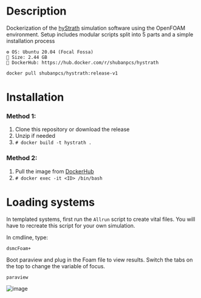 # Description

Dockerization of the [hyStrath](https://github.com/hystrath/hyStrath) simulation software using the OpenFOAM environment. Setup includes modular scripts split into 5 parts and a simple installation process

```
⚙️ OS: Ubuntu 20.04 (Focal Fossa)
📁 Size: 2.44 GB
🔗 DockerHub: https://hub.docker.com/r/shubanpcs/hystrath
```

```
docker pull shubanpcs/hystrath:release-v1
```

# Installation

### Method 1:

1. Clone this repository or download the release
2. Unzip if needed
3. `# docker build -t hystrath .`

### Method 2:

1. Pull the image from [DockerHub](https://hub.docker.com/r/shubanpcs/hystrath)
2. `# docker exec -it <ID> /bin/bash`

# Loading systems

In templated systems, first run the `Allrun` script to create vital files. You will have to recreate this script for your own simulation.

In cmdline, type:
```
dsmcFoam+
```

Boot paraview and plug in the Foam file to view results. Switch the tabs on the top to change the variable of focus.

```
paraview
```

![image](https://github.com/shuban-789/hyStrath-notes/assets/67974101/cb1bcee9-50f0-4347-9e9d-45ce44127bb3)
